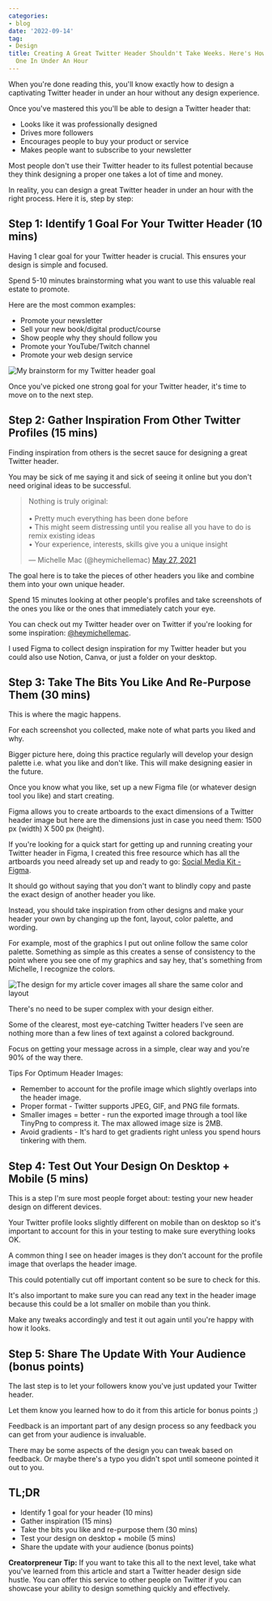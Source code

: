 ```yaml
---
categories:
- blog
date: '2022-09-14'
tag:
- Design
title: Creating A Great Twitter Header Shouldn't Take Weeks. Here's How To Design
  One In Under An Hour
---
```


When you're done reading this, you'll know exactly how to design a captivating Twitter header in under an hour without any design experience.

Once you've mastered this you'll be able to design a Twitter header that:
- Looks like it was professionally designed
- Drives more followers 
- Encourages people to buy your product or service
- Makes people want to subscribe to your newsletter 

Most people don't use their Twitter header to its fullest potential because they think designing a proper one takes a lot of time and money. 

In reality, you can design a great Twitter header in under an hour with the right process. Here it is, step by step:

## Step 1: Identify 1 Goal For Your Twitter Header (10 mins)

Having 1 clear goal for your Twitter header is crucial. This ensures your design is simple and focused.

Spend 5-10 minutes brainstorming what you want to use this valuable real estate to promote.

Here are the most common examples:
- Promote your newsletter
- Sell your new book/digital product/course
- Show people why they should follow you
- Promote your YouTube/Twitch channel
- Promote your web design service 

![My brainstorm for my Twitter header goal](/assets/images/2022/MXA22016/MXA22016-twitter-header-goals.png)

Once you've picked one strong goal for your Twitter header, it's time to move on to the next step.

## Step 2: Gather Inspiration From Other Twitter Profiles (15 mins)

Finding inspiration from others is the secret sauce for designing a great Twitter header.

You may be sick of me saying it and sick of seeing it online but you don't need original ideas to be successful.

<blockquote class="twitter-tweet"><p lang="en" dir="ltr">Nothing is truly original:<br><br>• Pretty much everything has been done before<br>• This might seem distressing until you realise all you have to do is remix existing ideas<br>• Your experience, interests, skills give you a unique insight</p>&mdash; Michelle Mac (@heymichellemac) <a href="https://twitter.com/heymichellemac/status/1397882791656886277?ref_src=twsrc%5Etfw">May 27, 2021</a></blockquote> <script async src="https://platform.twitter.com/widgets.js" charset="utf-8"></script>

The goal here is to take the pieces of other headers you like and combine them into your own unique header.

Spend 15 minutes looking at other people's profiles and take screenshots of the ones you like or the ones that immediately catch your eye.

You can check out my Twitter header over on Twitter if you're looking for some inspiration: [@heymichellemac](https://twitter.com/heymichellemac).

I used Figma to collect design inspiration for my Twitter header but you could also use Notion, Canva, or just a folder on your desktop.

## Step 3: Take The Bits You Like And Re-Purpose Them (30 mins)

This is where the magic happens.

For each screenshot you collected, make note of what parts you liked and why. 

Bigger picture here, doing this practice regularly will develop your design palette i.e. what you like and don't like. This will make designing easier in the future.

Once you know what you like, set up a new Figma file (or whatever design tool you like) and start creating.

Figma allows you to create artboards to the exact dimensions of a Twitter header image but here are the dimensions just in case you need them: 1500 px (width) X 500 px (height).

If you're looking for a quick start for getting up and running creating your Twitter header in Figma, I created this free resource which has all the artboards you need already set up and ready to go: [Social Media Kit - Figma](https://heymichellemac.com/social-media-kit).

It should go without saying that you don't want to blindly copy and paste the exact design of another header you like.

Instead, you should take inspiration from other designs and make your header your own by changing up the font, layout, color palette, and wording.

For example, most of the graphics I put out online follow the same color palette. Something as simple as this creates a sense of consistency to the point where you see one of my graphics and say hey, that's something from Michelle, I recognize the colors.

![The design for my article cover images all share the same color and layout](/assets/images/2022/MXA22016/article-layouts.png)

There's no need to be super complex with your design either. 

Some of the clearest, most eye-catching Twitter headers I've seen are nothing more than a few lines of text against a colored background.

Focus on getting your message across in a simple, clear way and you're 90% of the way there.

Tips For Optimum Header Images:
- Remember to account for the profile image which slightly overlaps into the header image.
- Proper format - Twitter supports JPEG, GIF, and PNG file formats.
- Smaller images = better - run the exported image through a tool like TinyPng to compress it. The max allowed image size is 2MB.
- Avoid gradients - It's hard to get gradients right unless you spend hours tinkering with them. 

## Step 4: Test Out Your Design On Desktop + Mobile (5 mins)

This is a step I'm sure most people forget about: testing your new header design on different devices.

Your Twitter profile looks slightly different on mobile than on desktop so it's important to account for this in your testing to make sure everything looks OK.

A common thing I see on header images is they don't account for the profile image that overlaps the header image. 

This could potentially cut off important content so be sure to check for this.

It's also important to make sure you can read any text in the header image because this could be a lot smaller on mobile than you think.

Make any tweaks accordingly and test it out again until you're happy with how it looks.

## Step 5: Share The Update With Your Audience (bonus points)

The last step is to let your followers know you've just updated your Twitter header.

Let them know you learned how to do it from this article for bonus points ;)

Feedback is an important part of any design process so any feedback you can get from your audience is invaluable.

There may be some aspects of the design you can tweak based on feedback. Or maybe there's a typo you didn't spot until someone pointed it out to you.

## TL;DR
- Identify 1 goal for your header (10 mins)
- Gather inspiration (15 mins)
- Take the bits you like and re-purpose them (30 mins)
- Test your design on desktop + mobile (5 mins)
- Share the update with your audience (bonus points)

**Creatorpreneur Tip:** If you want to take this all to the next level, take what you've learned from this article and start a Twitter header design side hustle. You can offer this service to other people on Twitter if you can showcase your ability to design something quickly and effectively.